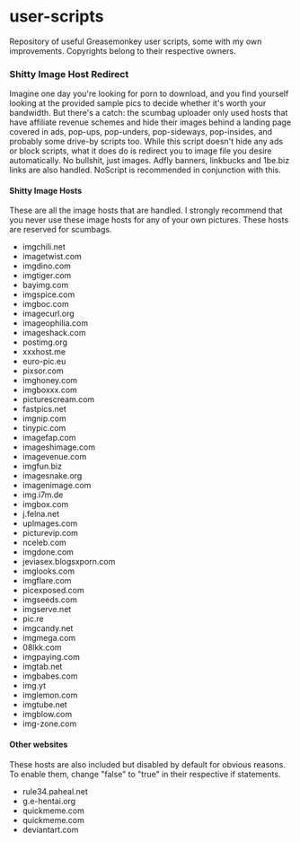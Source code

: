 # user-scripts

Repository of useful Greasemonkey user scripts, some with my own improvements. Copyrights belong to their respective owners.

### Shitty Image Host Redirect

Imagine one day you're looking for porn to download, and you find yourself looking at the provided sample pics to decide whether it's worth your bandwidth. But there's a catch: the scumbag uploader only used hosts that have affiliate revenue schemes and hide their images behind a landing page covered in ads, pop-ups, pop-unders, pop-sideways, pop-insides, and probably some drive-by scripts too. While this script doesn't hide any ads or block scripts, what it does do is redirect you to image file you desire automatically. No bullshit, just images. Adfly banners, linkbucks and 1be.biz links are also handled. NoScript is recommended in conjunction with this.

#### Shitty Image Hosts

These are all the image hosts that are handled. I strongly recommend that you never use these image hosts for any of your own pictures. These hosts are reserved for scumbags.

- imgchili.net
- imagetwist.com
- imgdino.com
- imgtiger.com
- bayimg.com
- imgspice.com
- imgboc.com
- imagecurl.org
- imageophilia.com
- imageshack.com
- postimg.org
- xxxhost.me
- euro-pic.eu
- pixsor.com
- imghoney.com
- imgboxxx.com
- picturescream.com
- fastpics.net
- imgnip.com
- tinypic.com
- imagefap.com
- imageshimage.com
- imagevenue.com
- imgfun.biz
- imagesnake.org
- imagenimage.com
- img.i7m.de
- imgbox.com
- j.felna.net
- uplmages.com
- picturevip.com
- nceleb.com
- imgdone.com
- jeviasex.blogsxporn.com
- imglooks.com
- imgflare.com
- picexposed.com
- imgseeds.com
- imgserve.net
- pic.re
- imgcandy.net
- imgmega.com
- 08lkk.com
- imgpaying.com
- imgtab.net
- imgbabes.com
- img.yt
- imglemon.com
- imgtube.net
- imgblow.com
- img-zone.com

#### Other websites

These hosts are also included but disabled by default for obvious reasons. To enable them, change "false" to "true" in their respective if statements.

- rule34.paheal.net
- g.e-hentai.org
- quickmeme.com
- quickmeme.com
- deviantart.com